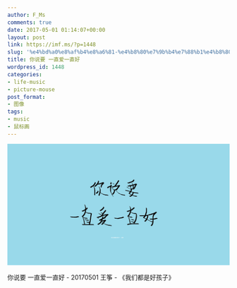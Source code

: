 ```yaml
---
author: F_Ms
comments: true
date: 2017-05-01 01:14:07+00:00
layout: post
link: https://imf.ms/?p=1448
slug: '%e4%bd%a0%e8%af%b4%e8%a6%81-%e4%b8%80%e7%9b%b4%e7%88%b1%e4%b8%80%e7%9b%b4%e5%a5%bd'
title: 你说要 一直爱一直好
wordpress_id: 1448
categories:
- life-music
- picture-mouse
post_format:
- 图像
tags:
- music
- 鼠标画
---
```


![](/img/post/wp/2017/05/你说要，一直爱一直好_20170501.png)


你说要 一直爱一直好 - 20170501
王筝 - 《我们都是好孩子》
